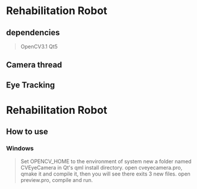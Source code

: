 # Rehabilitation Robot 
## dependencies
> OpenCV3.1 
> Qt5
> 


## Camera thread
## Eye Tracking
# Rehabilitation Robot

## How to use
### Windows
> Set OPENCV_HOME to the environment of system
> new a folder named CVEyeCamera  in Qt's qml install directory.
> open cveyecamera.pro, qmake it and compile it, then you will see there exits 3 new files.
> open preview.pro, compile and run.


